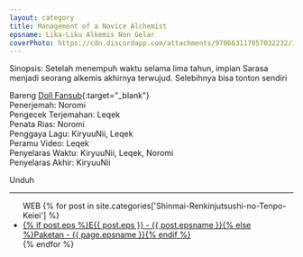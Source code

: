 ```yaml
---
layout: category
title: Management of a Novice Alchemist
epsname: Lika-Liku Alkemis Non Gelar
coverPhoto: https://cdn.discordapp.com/attachments/970663117057032232/1028749977083723867/mpv-shot0150.jpg
---
```


Sinopsis: Setelah menempuh waktu selama lima tahun, impian Sarasa menjadi seorang alkemis akhirnya terwujud.
Selebihnya bisa tonton sendiri

Bareng [Doll Fansub](https://www.perpusindo.info/user/Leqek){:target="_blank"}<br>
Penerjemah: Noromi<br>
Pengecek Terjemahan: Leqek<br>
Penata Rias: Noromi<br>
Penggaya Lagu: KiryuuNii, Leqek<br>
Peramu Video: Leqek<br>
Penyelaras Waktu: KiryuuNii, Leqek, Noromi<br>
Penyelaras Akhir: KiryuuNii<br>

Unduh

---
  <ul>
  WEB
    {% for post in site.categories['Shinmai-Renkinjutsushi-no-Tenpo-Keiei'] %}
  <li><a class="white pinkhover" href="{{ site.baseurl }}{{ post.url }}">{% if post.eps %}E{{ post.eps }} - {{ post.epsname }}{% else %}Paketan - {{ page.epsname }}{% endif %}</a></li>
  {% endfor %}
  </ul>